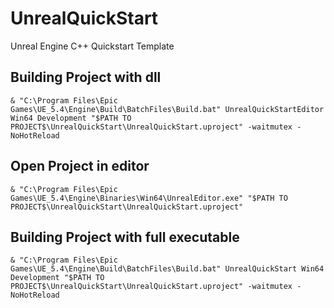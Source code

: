 # UnrealQuickStart
Unreal Engine C++ Quickstart Template

## Building Project with dll
```
& "C:\Program Files\Epic Games\UE_5.4\Engine\Build\BatchFiles\Build.bat" UnrealQuickStartEditor Win64 Development "$PATH TO PROJECT$\UnrealQuickStart\UnrealQuickStart.uproject" -waitmutex -NoHotReload
```

## Open Project in editor
```
& "C:\Program Files\Epic Games\UE_5.4\Engine\Binaries\Win64\UnrealEditor.exe" "$PATH TO PROJECT$\UnrealQuickStart\UnrealQuickStart.uproject"
```

## Building Project with full executable
```
& "C:\Program Files\Epic Games\UE_5.4\Engine\Build\BatchFiles\Build.bat" UnrealQuickStart Win64 Development "$PATH TO PROJECT$\UnrealQuickStart\UnrealQuickStart.uproject" -waitmutex -NoHotReload
```

